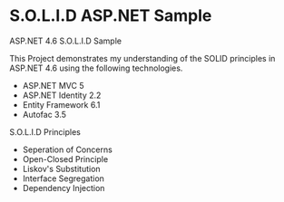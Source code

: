 # S.O.L.I.D ASP.NET Sample
ASP.NET 4.6 S.O.L.I.D Sample

This Project demonstrates my understanding of the SOLID principles in ASP.NET 4.6 using the following technologies.

* ASP.NET MVC 5
* ASP.NET Identity 2.2
* Entity Framework 6.1
* Autofac 3.5

S.O.L.I.D Principles

* Seperation of Concerns
* Open-Closed Principle
* Liskov's Substitution
* Interface Segregation
* Dependency Injection